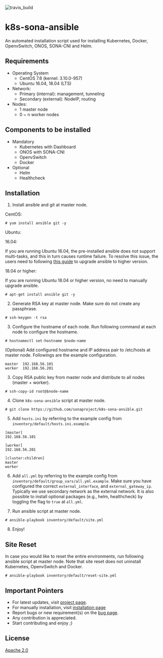 ![travis_build](https://travis-ci.org/sonaproject/k8s-sona-ansible.svg?branch=master)

# k8s-sona-ansible
An automated installation script used for installing Kubernetes, Docker, OpenvSwitch, ONOS, SONA-CNI and Helm.

## Requirements
- Operating System
  - CentOS 7.6 (kernel: 3.10.0-957)
  - Ubuntu 16.04, 18.04 (LTS)
- Network:
  - Primary (internal): management, tunneling
  - Secondary (external): NodeIP, routing
- Nodes: 
  - 1 master node
  - 0 ~ n worker nodes
  
## Components to be installed
- Mandatory
  - Kubernetes with Dashboard
  - ONOS with SONA-CNI
  - OpenvSwitch
  - Docker
- Optional
  - Helm
  - Healthcheck

## Installation
1. Install ansible and git at master node.

CentOS:
```
# yum install ansible git -y
```
Ubuntu:

16.04:

If you are running Ubuntu 16.04, the pre-installed ansible does not support multi-tasks, and this in turn causes runtime failure. To resolve this issue, the users need to following [this guide](https://github.com/sonaproject/k8s-sona-ansible/wiki/Guides-of-upgrading-ansible-package-on-Ubuntu-16.04) to upgrade ansible to higher version.

18.04 or higher:

If you are running Ubuntu 18.04 or higher version, no need to manually upgrade ansible.
```
# apt-get install ansible git -y
```

2. Generate RSA key at master node. Make sure do not create any passphrase.
```
# ssh-keygen -t rsa
```

3. Configure the hostname of each node. Run following command at each node to configure the hostname.
```
# hostnamectl set-hostname $node-name
```
(Optional) Add configured hostname and IP address pair to /etc/hosts at master node.
Followings are the example configuration.
```
master  192.168.56.101
worker  192.168.56.201
```

3. Copy RSA public key from master node and distribute to all nodes (master + worker).
```
# ssh-copy-id root@$node-name
```

4. Clone ```k8s-sona-ansible``` script at master node.
```
# git clone https://github.com/sonaproject/k8s-sona-ansible.git
```

5. Add ```hosts.ini``` by referring to the example config from ```inventory/default/hosts.ini.example```.
```
[master]
192.168.56.101

[worker]
192.168.56.201

[cluster:children]
master
worker
```

6. Add ```all.yml``` by referring to the example config from ```inventory/default/group_vars/all.yml.example```.
Make sure you have configured the correct ```external_interface```, and ```external_gateway_ip```. Typically we use secondary network as the external network. It is also possible to install optional packages (e.g., helm, healthcheck) by toggling the flag to ```true``` at ```all.yml```.

7. Run ansible script at master node.
```
# ansible-playbook inventory/default/site.yml
```

8. Enjoy!

## Site Reset
In case you would like to reset the entire environments, run following ansible script at master node.
Note that site reset does not uninstall Kubernetes, OpenvSwitch and Docker.
```
# ansible-playbook inventory/default/reset-site.yml
```

## Important Pointers
* For latest updates, visit [project page](https://github.com/sonaproject/sona-cni).
* For manually installation, visit [installation page](https://wiki.onosproject.org/display/ONOS/SONA-CNI+Installation)
* Report bugs or new requirement(s) on the [bug page](https://github.com/sonaproject/k8s-sona-ansible/issues).
* Any contribution is appreciated.
* Start contributing and enjoy ;)

## License
[Apache 2.0](https://github.com/sonaproject/k8s-sona-ansible/blob/master/LICENSE)

